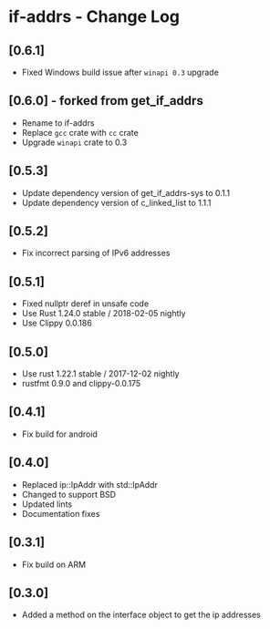 # if-addrs - Change Log

## [0.6.1]
- Fixed Windows build issue after `winapi 0.3` upgrade

## [0.6.0] - forked from get_if_addrs
- Rename to if-addrs
- Replace `gcc` crate with `cc` crate
- Upgrade `winapi` crate to 0.3

## [0.5.3]
- Update dependency version of get_if_addrs-sys to 0.1.1
- Update dependency version of c_linked_list to 1.1.1

## [0.5.2]
- Fix incorrect parsing of IPv6 addresses

## [0.5.1]
- Fixed nullptr deref in unsafe code
- Use Rust 1.24.0 stable / 2018-02-05 nightly
- Use Clippy 0.0.186

## [0.5.0]
- Use rust 1.22.1 stable / 2017-12-02 nightly
- rustfmt 0.9.0 and clippy-0.0.175

## [0.4.1]
- Fix build for android

## [0.4.0]
- Replaced ip::IpAddr with std::IpAddr
- Changed to support BSD
- Updated lints
- Documentation fixes

## [0.3.1]
- Fix build on ARM

## [0.3.0]
- Added a method on the interface object to get the ip addresses
